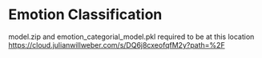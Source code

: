# Emotion Classification
model.zip and emotion_categorial_model.pkl required to be at this location
https://cloud.julianwillweber.com/s/DQ6j8cxeofqfM2y?path=%2F
